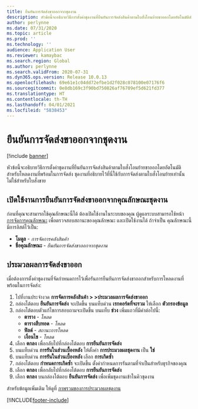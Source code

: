 ```yaml
---
title: ยืนยันการจัดส่งขาออกจากชุดงาน
description: หัวข้อนี้จะอธิบายวิธีการตั้งค่าชุดงานที่ยืนยันการจัดส่งสินค้าตามใบสั่งโอนย้ายขาออกโดยอัตโนมัติสำหรับโหลดงานที่พร้อมในการจัดส่ง
author: perlynne
ms.date: 07/31/2020
ms.topic: article
ms.prod: ''
ms.technology: ''
audience: Application User
ms.reviewer: kamaybac
ms.search.region: Global
ms.author: perlynne
ms.search.validFrom: 2020-07-31
ms.dyn365.ops.version: Release 10.0.13
ms.openlocfilehash: 69e61e1c04dd72efbe1d2f028c078100e07176f6
ms.sourcegitcommit: 0e8db169c3f90bd750826af76709ef5d621fd377
ms.translationtype: HT
ms.contentlocale: th-TH
ms.lasthandoff: 04/01/2021
ms.locfileid: "5838453"
---
```

# <a name="confirm-outbound-shipments-from-batch-jobs"></a>ยืนยันการจัดส่งขาออกจากชุดงาน

[!include [banner](../includes/banner.md)]

หัวข้อนี้จะอธิบายวิธีการตั้งค่าชุดงานที่ยืนยันการจัดส่งสินค้าตามใบสั่งโอนย้ายขาออกโดยอัตโนมัติสำหรับโหลดงานที่พร้อมในการจัดส่ง ชุดงานที่อธิบายไว้ที่นี่ใช้กับการจัดส่งตามใบสั่งโอนย้ายเท่านั้น ไม่ใช่สำหรับใบสั่งขาย

## <a name="enable-the-confirm-outbound-shipments-from-batch-jobs-feature"></a>เปิดใช้งานการยืนยันการจัดส่งขาออกจากคุณลักษณะชุดงาน

ก่อนที่คุณจะสามารถใช้คุณลักษณะนี้ได้ ต้องเปิดใช้งานในระบบของคุณ ผู้ดูแลระบบสามารถใช้หน้า [การจัดการคุณลักษณะ](../../fin-ops-core/fin-ops/get-started/feature-management/feature-management-overview.md) เพื่อตรวจสอบสถานะของคุณลักษณะ และเปิดใช้งานได้ ถ้าจำเป็น คุณลักษณะนี้มีการลิสต์ไว้เป็น:

- **โมดูล** - *การจัดการคลังสินค้า*
- **ชื่อคุณลักษณะ** - *ยืนยันการจัดส่งขาออกจากชุดงาน*

## <a name="process-outbound-shipments"></a>ประมวลผลการจัดส่งขาออก

เมื่อต้องการตั้งค่าชุดงานที่จัดกำหนดการไว้เพื่อรันการยืนยันการจัดส่งขาออกสำหรับการโหลดงานที่พร้อมในการจัดส่ง:

1. ไปที่งานประจำงวด **การจัดการคลังสินค้า \> \>ประมวลผลการจัดส่งขาออก**
1. กล่องโต้ตอบ **ยืนยันการจัดส่ง** จะเปิดขึ้น บนแท็บด่วน **เรกคอร์ดที่จะรวม** ให้เลือก **ตัวกรองข้อมูล**
1. กล่องโต้ตอบตัวแก้ไขการสอบถามจะเปิดขึ้น บนแท็บ **ช่วง** เพิ่มแถวที่มีค่าต่อไปนี้:
    - **ตาราง** - *โหลด*
    - **ตารางสืบทอด** - *โหลด*
    - **ฟิลด์** - *สถานะการโหลด*
    - **เงื่อนไข** - *โหลด*
1. เลือก **ตกลง** เพื่อกลับไปที่กล่องโต้ตอบ **การยืนยันการจัดส่ง**
1. บนแท็บด่วน **การรันในส่วนเบื้องหลัง** ให้ตั้งค่า **การประมวลผลชุดงาน** เป็น **ใช่**
1. บนแท็บด่วน **การรันในส่วนเบื้องหลัง** เลือก **การเกิดซ้ำ**
1. กล่องโต้ตอบ **กำหนดการเกิดซ้ำ** จะเปิดขึ้น ตั้งค่ากำหนดการรันตามที่จำเป็นสำหรับธุรกิจของคุณ
1. เลือก **ตกลง** เพื่อกลับไปที่กล่องโต้ตอบ **การยืนยันการจัดส่ง**
1. เลือก **ตกลง** บนกล่องโต้ตอบ **ยืนยันการจัดส่ง** เพื่อเพิ่มชุดงานเข้าในคิวชุดงาน

สำหรับข้อมูลเพิ่มเติม ให้ดูที่ [ภาพรวมของการประมวลผลชุดงาน](../../fin-ops-core/dev-itpro/sysadmin/batch-processing-overview.md)


[!INCLUDE[footer-include](../../includes/footer-banner.md)]